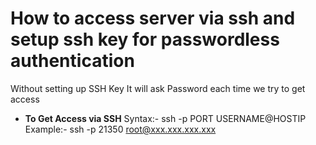 # How to access server via ssh and setup ssh key for passwordless authentication
Without setting up SSH Key It will ask Password each time we try to get access

- **To Get Access via SSH**
Syntax:- ssh -p PORT USERNAME@HOSTIP  
Example:- ssh -p 21350 root@xxx.xxx.xxx.xxx

